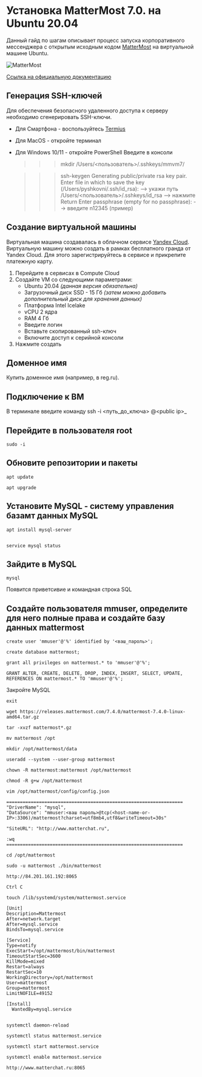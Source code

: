 # Установка MatterMost 7.0. на Ubuntu 20.04

Данный гайд по шагам описывает процесс запуска корпоративного мессенджера с открытым исходным кодом [MatterMost](https://mattermost.com) на виртуальной машине Ubuntu.

![MatterMost](~/../images/mmvm7.gif)

[Ссылка на официальную документацию](https://docs.mattermost.com/install/installing-ubuntu-2004-LTS.html)


## Генерация SSH-ключей
Для обеспечения безопасного удаленного доступа к серверу необходимо сгенерировать SSH-ключи.  
* Для Смартфона - воспользуйтесь [Termius](https://termius.com/)  
* Для MacOS - откройте терминал 
* Для Windows 10/11 - откройте PowerShell
Введите в консоли  

    >>> mkdir /Users/<пользователь>/.sshkeys/mmvm7/

    >>> ssh-keygen
    Generating public/private rsa key pair.
    Enter file in which to save the key (/Users/pyshkovni/.ssh/id_rsa): 
    --> укажи путь /Users/<пользователь>/.sshkeys/id_rsa --> нажмите Return
    Enter passphrase (empty for no passphrase): --> введите n12345 (пример)



## Создание виртуальной машины
Виртуальная машина создавалась в облачном сервисе [Yandex Cloud](https://cloud.yandex.ru). Виртуальную машину можно создать в рамках бесплатного гранда от Yandex Cloud. Для этого зарегистрируйтесь в сервисе и прикрепите платежную карту.

1. Перейдите в сервисах в Compute Cloud
2. Создайте VM со следующими параметрами:
   * Ubuntu 20.04 _(данная версия обязательна)_
   * Загрузочный диск SSD - 15 Гб _(затем можно добавить дополнительный диск для хранения данных)_
   * Платформа Intel Icelake
   * vCPU 2 ядра
   * RAM 4 Гб 
   * Введите логин
   * Вставьте скопированный ssh-ключ
   * Включите доступ к серийной консоли
3. Нажмите создать

## Доменное имя
Купить доменное имя (например, в reg.ru).

## Подключение к ВМ

В терминале введите команду ssh -i <путь_до_ключа> <login>@\<public ip>_

## Перейдите в пользователя root

    sudo -i

## Обновите репозитории и пакеты

    apt update

    apt upgrade

## Установите MySQL - систему управления базамт данных MySQL

    apt install mysql-server


    service mysql status

## Зайдите в MySQL

    mysql

Появится приветсивие и командная строка SQL

## Создайте пользователя mmuser, определите для него полные права и создайте базу данных mattermost

    create user 'mmuser'@'%' identified by '<ваш_пароль>';

    create database mattermost;

    grant all privileges on mattermost.* to 'mmuser'@'%';

    GRANT ALTER, CREATE, DELETE, DROP, INDEX, INSERT, SELECT, UPDATE, REFERENCES ON mattermost.* TO 'mmuser'@'%';
    
Закройте MySQL

    exit

    wget https://releases.mattermost.com/7.4.0/mattermost-7.4.0-linux-amd64.tar.gz

    tar -xvzf mattermost*.gz

    mv mattermost /opt

    mkdir /opt/mattermost/data

    useradd --system --user-group mattermost

    chown -R mattermost:mattermost /opt/mattermost

    chmod -R g+w /opt/mattermost

    vim /opt/mattermost/config/config.json

    =================================================================
    "DriverName": "mysql",
    "DataSource": "mmuser:<ваш пароль>@tcp(<host-name-or-IP>:3306)/mattermost?charset=utf8mb4,utf8&writeTimeout=30s"

    "SiteURL": "http://www.matterchat.ru",
    
    :wq
    =================================================================

    cd /opt/mattermost

    sudo -u mattermost ./bin/mattermost

    http://84.201.161.192:8065

    Ctrl C

    touch /lib/systemd/system/mattermost.service

    [Unit]
    Description=Mattermost
    After=network.target
    After=mysql.service
    BindsTo=mysql.service
    
    [Service]
    Type=notify
    ExecStart=/opt/mattermost/bin/mattermost
    TimeoutStartSec=3600
    KillMode=mixed
    Restart=always
    RestartSec=10
    WorkingDirectory=/opt/mattermost
    User=mattermost
    Group=mattermost
    LimitNOFILE=49152
    
    [Install]
      WantedBy=mysql.service


    systemctl daemon-reload

    systemctl status mattermost.service

    systemctl start mattermost.service

    systemctl enable mattermost.service

    http://www.matterchat.ru:8065









